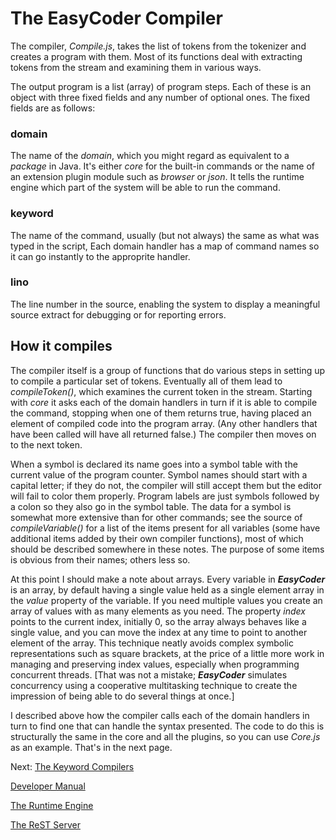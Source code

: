 # The EasyCoder Compiler #

The compiler, _Compile.js_, takes the list of tokens from the tokenizer and creates a program with them. Most of its functions deal with extracting tokens from the stream and examining them in various ways.

The output program is a list (array) of program steps. Each of these is an object with three fixed fields and any number of optional ones. The fixed fields are as follows:

### domain ###

The name of the _domain_, which you might regard as equivalent to a _package_ in Java. It's either _core_ for the built-in commands or the name of an extension plugin module such as _browser_ or _json_. It tells the runtime engine which part of the system will be able to run the command.

### keyword ###

The name of the command, usually (but not always) the same as what was typed in the script, Each domain handler has a map of command names so it can go instantly to the approprite handler.

### lino ###

The line number in the source, enabling the system to display a meaningful source extract for debugging or for reporting errors.

## How it compiles ##

The compiler itself is a group of functions that do various steps in setting up to compile a particular set of tokens. Eventually all of them lead to _compileToken()_, which examines the current token in the stream. Starting with _core_ it asks each of the domain handlers in turn if it is able to compile the command, stopping when one of them returns true, having placed an element of compiled code into the program array. (Any other handlers that have been called will have all returned false.) The compiler then moves on to the next token.

When a symbol is declared its name goes into a symbol table with the current value of the program counter. Symbol names should start with a capital letter; if they do not, the compiler will still accept them but the editor will fail to color them properly. Program labels are just symbols followed by a colon so they also go in the symbol table. The data for a symbol is somewhat more extensive than for other commands; see the source of _compileVariable()_ for a list of the items present for all variables (some have additional items added by their own compiler functions), most of which should be described somewhere in these notes. The purpose of some items is obvious from their names; others less so.

At this point I should make a note about arrays. Every variable in **_EasyCoder_** is an array, by default having a single value held as a single element array in the _value_ property of the variable. If you need multiple values you create an array of values with as many elements as you need. The property _index_ points to the current index, initially 0, so the array always behaves like a single value, and you can move the index at any time to point to another element of the array. This technique neatly avoids complex symbolic representations such as square brackets, at the price of a little more work in managing and preserving index values, especially when programming concurrent threads. [That was not a mistake; **_EasyCoder_** simulates concurrency using a cooperative multitasking technique to create the impression of being able to do several things at once.]

I described above how the compiler calls each of the domain handlers in turn to find one that can handle the syntax presented. The code to do this is structurally the same in the core and all the plugins, so you can use _Core.js_ as an example. That's in the next page.

Next: [The Keyword Compilers](Core.md)

[Developer Manual](Developer.md)

[The Runtime Engine](Runtime.md)

[The ReST Server](REST.md)